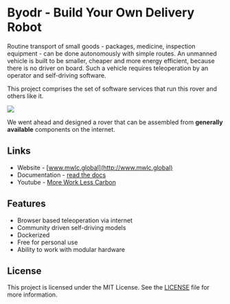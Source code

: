 # Byodr - Build Your Own Delivery Robot

Routine transport of small goods - packages, medicine, inspection equipment - can be done autonomously with simple routes.
An unmanned vehicle is built to be smaller, cheaper and more energy efficient, because there is no driver on board. Such a vehicle requires teleoperation by an operator and self-driving software.  
  
This project comprises the set of software services that run this rover and others like it.  

[![](docs/img/readme/rover_front_small.jpg)](https://vimeo.com/461308029 "Type 'Industrial'")

We went ahead and designed a rover that can be assembled from **generally available** components on the internet.  

## Links

* Website - [www.mwlc.global](http://www.mwlc.global)
* Documentation - [read the docs](https://byodr.readthedocs.io)
* Youtube - [More Work Less Carbon](https://www.youtube.com/channel/UCcR4AaPJflGaWlBFhHefzpQ)

## Features

* Browser based teleoperation via internet
* Community driven self-driving models
* Dockerized
* Free for personal use
* Ability to work with modular hardware

## License

This project is licensed under the MIT License. See the [LICENSE](./LICENSE) file for more information.
